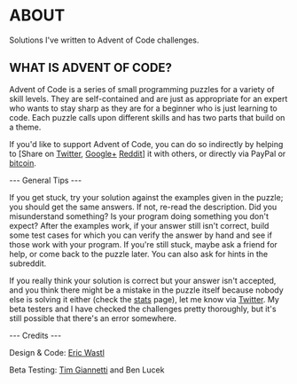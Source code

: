# ABOUT

Solutions I've written to Advent of Code challenges.

## WHAT IS ADVENT OF CODE?

Advent of Code is a series of small programming puzzles for a variety of skill levels. They are self-contained and are just as appropriate for an expert who wants to stay sharp as they are for a beginner who is just learning to code. Each puzzle calls upon different skills and has two parts that build on a theme.

If you'd like to support Advent of Code, you can do so indirectly by helping to [Share on [Twitter](https://twitter.com/intent/tweet?text=Daily+programming+puzzles+at+Advent+of+Code&url=http%3A%2F%2Fadventofcode%2Ecom%2F&related=ericwastl&hashtags=AdventOfCode), [Google+](https://plus.google.com/share?url=http%3A%2F%2Fadventofcode%2Ecom%2F) [Reddit](http://www.reddit.com/submit?url=http%3A%2F%2Fadventofcode%2Ecom%2F&title=Daily+programming+puzzles+at+Advent+of+Code)] it with others, or directly via PayPal or [bitcoin](http://adventofcode.com/bitcoin:1B9EpgakHBRPxdYkSiqHBAeYB22XPBX2WG?label=AdventOfCode).

--- General Tips ---

If you get stuck, try your solution against the examples given in the puzzle; you should get the same answers. If not, re-read the description. Did you misunderstand something? Is your program doing something you don't expect? After the examples work, if your answer still isn't correct, build some test cases for which you can verify the answer by hand and see if those work with your program. If you're still stuck, maybe ask a friend for help, or come back to the puzzle later. You can also ask for hints in the subreddit.

If you really think your solution is correct but your answer isn't accepted, and you think there might be a mistake in the puzzle itself because nobody else is solving it either (check the [stats](http://adventofcode.com/stats) page), let me know via [Twitter](https://twitter.com/ericwastl). My beta testers and I have checked the challenges pretty thoroughly, but it's still possible that there's an error somewhere.

--- Credits ---

Design & Code: [Eric Wastl](http://was.tl/)

Beta Testing: [Tim Giannetti](https://twitter.com/Sr_Giannetti) and Ben Lucek